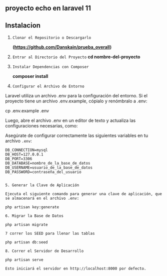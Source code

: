 ## proyecto echo en laravel 11

## Instalacion

1. `Clonar el Repositorio o Descargarlo`

    **(https://github.com/Danskain/prueba_overall)**

2. `Entrar al Directorio del Proyecto`
   **cd nombre-del-proyecto**

3. `Instalar Dependencias con Composer`

    **composer install**

4. `Configurar el Archivo de Entorno`

Laravel utiliza un archivo .env para la configuración del entorno. Si el proyecto tiene un archivo .env.example, cópialo y renómbralo a .env:

cp .env.example .env

Luego, abre el archivo .env en un editor de texto y actualiza las configuraciones necesarias, como:

Asegúrate de configurar correctamente las siguientes variables en tu archivo `.env`:

```dotenv
DB_CONNECTION=mysql
DB_HOST=127.0.0.1
DB_PORT=3306
DB_DATABASE=nombre_de_la_base_de_datos
DB_USERNAME=usuario_de_la_base_de_datos
DB_PASSWORD=contraseña_del_usuario


5. Generar la Clave de Aplicación

Ejecuta el siguiente comando para generar una clave de aplicación, que se almacenará en el archivo .env:

php artisan key:generate

6. Migrar la Base de Datos

php artisan migrate

7 correr los SEED para llenar las tablas

php artisan db:seed

8. Correr el Servidor de Desarrollo

php artisan serve

Esto iniciará el servidor en http://localhost:8000 por defecto.
```

